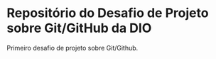 # Repositório do Desafio de Projeto sobre Git/GitHub da DIO
Primeiro desafio de projeto sobre Git/Github.
